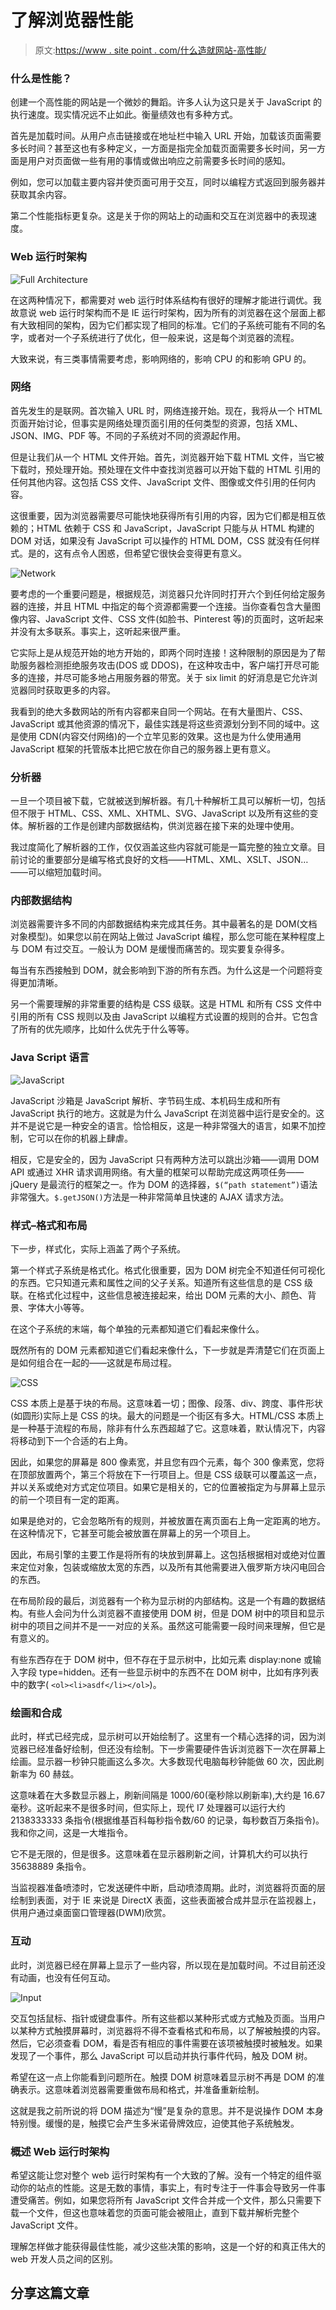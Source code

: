 # 了解浏览器性能

> 原文:[https://www . site point . com/什么造就网站-高性能/](https://www.sitepoint.com/what-makes-website-high-performance/)

### 什么是性能？

创建一个高性能的网站是一个微妙的舞蹈。许多人认为这只是关于 JavaScript 的执行速度。现实情况远不止如此。衡量绩效也有多种方式。

首先是加载时间。从用户点击链接或在地址栏中输入 URL 开始，加载该页面需要多长时间？甚至这也有多种定义，一方面是指完全加载页面需要多长时间，另一方面是用户对页面做一些有用的事情或做出响应之前需要多长时间的感知。

例如，您可以加载主要内容并使页面可用于交互，同时以编程方式返回到服务器并获取其余内容。

第二个性能指标更复杂。这是关于你的网站上的动画和交互在浏览器中的表现速度。

### Web 运行时架构

![Full Architecture](../Images/b19c0181599e407061e195164e4b7c50.png)

在这两种情况下，都需要对 web 运行时体系结构有很好的理解才能进行调优。我故意说 web 运行时架构而不是 IE 运行时架构，因为所有的浏览器在这个层面上都有大致相同的架构，因为它们都实现了相同的标准。它们的子系统可能有不同的名字，或者对一个子系统进行了优化，但一般来说，这是每个浏览器的流程。

大致来说，有三类事情需要考虑，影响网络的，影响 CPU 的和影响 GPU 的。

### 网络

首先发生的是联网。首次输入 URL 时，网络连接开始。现在，我将从一个 HTML 页面开始讨论，但事实是网络处理页面引用的任何类型的资源，包括 XML、JSON、IMG、PDF 等。不同的子系统对不同的资源起作用。

但是让我们从一个 HTML 文件开始。首先，浏览器开始下载 HTML 文件，当它被下载时，预处理开始。预处理在文件中查找浏览器可以开始下载的 HTML 引用的任何其他内容。这包括 CSS 文件、JavaScript 文件、图像或文件引用的任何内容。

这很重要，因为浏览器需要尽可能快地获得所有引用的内容，因为它们都是相互依赖的；HTML 依赖于 CSS 和 JavaScript，JavaScript 只能与从 HTML 构建的 DOM 对话，如果没有 JavaScript 可以操作的 HTML DOM，CSS 就没有任何样式。是的，这有点令人困惑，但希望它很快会变得更有意义。

![Network](../Images/6f0e20b21c6824ed6bd6583c642fc367.png)

要考虑的一个重要问题是，根据规范，浏览器只允许同时打开六个到任何给定服务器的连接，并且 HTML 中指定的每个资源都需要一个连接。当你查看包含大量图像内容、JavaScript 文件、CSS 文件(如脸书、Pinterest 等)的页面时，这听起来并没有太多联系。事实上，这听起来很严重。

它实际上是从规范开始的地方开始的，即两个同时连接！这种限制的原因是为了帮助服务器检测拒绝服务攻击(DOS 或 DDOS)，在这种攻击中，客户端打开尽可能多的连接，并尽可能多地占用服务器的带宽。关于 six limit 的好消息是它允许浏览器同时获取更多的内容。

我看到的绝大多数网站的所有内容都来自同一个网站。在有大量图片、CSS、JavaScript 或其他资源的情况下，最佳实践是将这些资源划分到不同的域中。这是使用 CDN(内容交付网络)的一个立竿见影的效果。这也是为什么使用通用 JavaScript 框架的托管版本比把它放在你自己的服务器上更有意义。

### 分析器

一旦一个项目被下载，它就被送到解析器。有几十种解析工具可以解析一切，包括但不限于 HTML、CSS、XML、XHTML、SVG、JavaScript 以及所有这些的变体。解析器的工作是创建内部数据结构，供浏览器在接下来的处理中使用。

我过度简化了解析器的工作，仅仅涵盖这些内容就可能是一篇完整的独立文章。目前讨论的重要部分是编写格式良好的文档——HTML、XML、XSLT、JSON…——可以缩短加载时间。

### 内部数据结构

浏览器需要许多不同的内部数据结构来完成其任务。其中最著名的是 DOM(文档对象模型)。如果您以前在网站上做过 JavaScript 编程，那么您可能在某种程度上与 DOM 有过交互。一般认为 DOM 是缓慢而痛苦的。现实要复杂得多。

每当有东西接触到 DOM，就会影响到下游的所有东西。为什么这是一个问题将变得更加清晰。

另一个需要理解的非常重要的结构是 CSS 级联。这是 HTML 和所有 CSS 文件中引用的所有 CSS 规则以及由 JavaScript 以编程方式设置的规则的合并。它包含了所有的优先顺序，比如什么优先于什么等等。

### Java Script 语言

![JavaScript](../Images/019714faa289201cc33fe7b3e9b36b99.png)

JavaScript 沙箱是 JavaScript 解析、字节码生成、本机码生成和所有 JavaScript 执行的地方。这就是为什么 JavaScript 在浏览器中运行是安全的。这并不是说它是一种安全的语言。恰恰相反，这是一种非常强大的语言，如果不加控制，它可以在你的机器上肆虐。

相反，它是安全的，因为 JavaScript 只有两种方法可以跳出沙箱——调用 DOM API 或通过 XHR 请求调用网络。有大量的框架可以帮助完成这两项任务——jQuery 是最流行的框架之一。作为 DOM 的选择器，`$(“path statement”)`语法非常强大。`$.getJSON()`方法是一种非常简单且快速的 AJAX 请求方法。

### 样式–格式和布局

下一步，样式化，实际上涵盖了两个子系统。

第一个样式子系统是格式化。格式化很重要，因为 DOM 树完全不知道任何可视化的东西。它只知道元素和属性之间的父子关系。知道所有这些信息的是 CSS 级联。在格式化过程中，这些信息被连接起来，给出 DOM 元素的大小、颜色、背景、字体大小等等。

在这个子系统的末端，每个单独的元素都知道它们看起来像什么。

既然所有的 DOM 元素都知道它们看起来像什么，下一步就是弄清楚它们在页面上是如何组合在一起的——这就是布局过程。

![CSS](../Images/c925d2821c6d2faaff38e0a3298b8f20.png)

CSS 本质上是基于块的布局。这意味着一切；图像、段落、div、跨度、事件形状(如圆形)实际上是 CSS 的块。最大的问题是一个街区有多大。HTML/CSS 本质上是一种基于流程的布局，除非有什么东西超越了它。这意味着，默认情况下，内容将移动到下一个合适的右上角。

因此，如果您的屏幕是 800 像素宽，并且您有四个元素，每个 300 像素宽，您将在顶部放置两个，第三个将放在下一行项目上。但是 CSS 级联可以覆盖这一点，并以关系或绝对方式定位项目。如果它是相关的，它的位置被指定为与屏幕上显示的前一个项目有一定的距离。

如果是绝对的，它会忽略所有的规则，并被放置在离页面右上角一定距离的地方。在这种情况下，它甚至可能会被放置在屏幕上的另一个项目上。

因此，布局引擎的主要工作是将所有的块放到屏幕上。这包括根据相对或绝对位置来定位对象，包装或缩放太宽的东西，以及所有其他需要进入俄罗斯方块闪电回合的东西。

在布局阶段的最后，浏览器有一个称为显示树的内部结构。这是一个有趣的数据结构。有些人会问为什么浏览器不直接使用 DOM 树，但是 DOM 树中的项目和显示树中的项目之间并不是一一对应的关系。虽然这可能需要一段时间来理解，但它是有意义的。

有些东西存在于 DOM 树中，但不存在于显示树中，比如元素 display:none 或输入字段 type=hidden。还有一些显示树中的东西不在 DOM 树中，比如有序列表中的数字( `<ol><li>asdf</li></ol>`)。

### 绘画和合成

此时，样式已经完成，显示树可以开始绘制了。这里有一个精心选择的词，因为浏览器已经准备好绘制，但还没有绘制。下一步需要硬件告诉浏览器下一次在屏幕上绘画。显示器一秒钟只能画这么多次。大多数现代电脑每秒钟能做 60 次，因此刷新率为 60 赫兹。

这意味着在大多数显示器上，刷新间隔是 1000/60(毫秒除以刷新率),大约是 16.67 毫秒。这听起来不是很多时间，但实际上，现代 I7 处理器可以运行大约 2138333333 条指令(根据维基百科每秒指令数/60 的记录，每秒数百万条指令)。我和你之间，这是一大堆指令。

它不是无限的，但是很多。这意味着在显示器刷新之间，计算机大约可以执行 35638889 条指令。

当监视器准备喷漆时，它发送硬件中断，启动喷漆周期。此时，浏览器将页面的层绘制到表面，对于 IE 来说是 DirectX 表面，这些表面被合成并显示在监视器上，供用户通过桌面窗口管理器(DWM)欣赏。

### 互动

此时，浏览器已经在屏幕上显示了一些内容，所以现在是加载时间。不过目前还没有动画，也没有任何互动。

![Input](../Images/a6dd72dd5689954d6dcb99e6f304dadc.png)

交互包括鼠标、指针或键盘事件。所有这些都以某种形式或方式触及页面。当用户以某种方式触摸屏幕时，浏览器将不得不查看格式和布局，以了解被触摸的内容。然后，它必须查看 DOM，看是否有相应的事件需要在该项被触摸时被触发。如果发现了一个事件，那么 JavaScript 可以启动并执行事件代码，触及 DOM 树。

希望在这一点上你能看到问题所在。触摸 DOM 树意味着显示树不再是 DOM 的准确表示。这意味着浏览器需要重做布局和格式，并准备重新绘制。

这就是我之前所说的将 DOM 描述为“慢”是复杂的意思。并不是说操作 DOM 本身特别慢。缓慢的是，触摸它会产生多米诺骨牌效应，迫使其他子系统触发。

### 概述 Web 运行时架构

希望这能让您对整个 web 运行时架构有一个大致的了解。没有一个特定的组件驱动你的站点的性能。这是无数的事情，事实上，有时专注于一件事会导致另一件事遭受痛苦。例如，如果您将所有 JavaScript 文件合并成一个文件，那么只需要下载一个文件，但这也意味着您的页面可能会被阻止，直到下载并解析完整个 JavaScript 文件。

理解怎样做才能获得最佳性能，减少这些决策的影响，这是一个好的和真正伟大的 web 开发人员之间的区别。

## 分享这篇文章